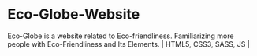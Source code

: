 # Eco-Globe-Website
Eco-Globe is a website related to Eco-friendliness. Familiarizing more people with Eco-Friendliness and Its Elements. | HTML5, CSS3, SASS, JS |
